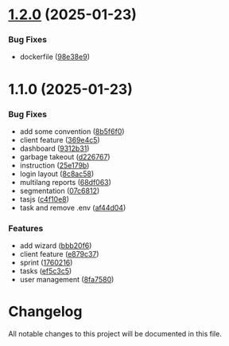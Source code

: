 # [1.2.0](https://github.com/cds-id/managed-it/compare/v1.1.0...v1.2.0) (2025-01-23)

### Bug Fixes

- dockerfile ([98e38e9](https://github.com/cds-id/managed-it/commit/98e38e945ac5e89fe0e91edf9d5b850653427e6b))

# 1.1.0 (2025-01-23)

### Bug Fixes

- add some convention ([8b5f6f0](https://github.com/cds-id/managed-it/commit/8b5f6f0988bc6a16aeb5603a7e6db2259daaf685))
- client feature ([369e4c5](https://github.com/cds-id/managed-it/commit/369e4c5c8b20bc88a49b671325bde4082a13d6c8))
- dashboard ([9312b31](https://github.com/cds-id/managed-it/commit/9312b31b6fea8c2837d444b851ffca207ecfc10e))
- garbage takeout ([d226767](https://github.com/cds-id/managed-it/commit/d2267676aa6a6289fbb6c1cae41047305c7046c8))
- instruction ([25e179b](https://github.com/cds-id/managed-it/commit/25e179bed96c2d9ab3f8fee0cd49e851187744c0))
- login layout ([8c8ac58](https://github.com/cds-id/managed-it/commit/8c8ac58f312d10a7a3b8be6813641e155177d510))
- multilang reports ([68df063](https://github.com/cds-id/managed-it/commit/68df063d5661e5a5b5524443c87744a3b34682e9))
- segmentation ([07c6812](https://github.com/cds-id/managed-it/commit/07c6812ba15ad785d81ca3a92283a92f5cd047cc))
- tasjs ([c4f10e8](https://github.com/cds-id/managed-it/commit/c4f10e8d6dd60a3ccb89791a5f866d159dc9eb8e))
- task and remove .env ([af44d04](https://github.com/cds-id/managed-it/commit/af44d04b9b45be861d7e7b972842401dcd4d72bd))

### Features

- add wizard ([bbb20f6](https://github.com/cds-id/managed-it/commit/bbb20f6cc1ffa93b872b5a2f50fb72368d5f25b3))
- client feature ([e879c37](https://github.com/cds-id/managed-it/commit/e879c37a04e0b259d35cb2830e9ff76a2556c6a3))
- sprint ([1760216](https://github.com/cds-id/managed-it/commit/1760216cef22eee768dc1e732981883d50e5f6e7))
- tasks ([ef5c3c5](https://github.com/cds-id/managed-it/commit/ef5c3c56710170f8d79c728d1450bac32830e68d))
- user management ([8fa7580](https://github.com/cds-id/managed-it/commit/8fa758073faa0a2e0ccb28f139bd2d645b17b6e8))

# Changelog

All notable changes to this project will be documented in this file.
